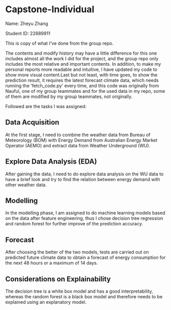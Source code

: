 # Capstone-Individual

Name: Zheyu Zhang

Student ID: 22889911

This is copy of what I've done from the group repo. 

The contents and modify history may have a little difference for this one includes almost all the work I did for the project, and the group repo
only includes the most relative and important contents. In addition, to make my personal reports more readable and intuitive, I have updated my code
to show more visual content.Last but not least, with time goes, to show the prediction result, it requires the latest forecast climate data, which needs 
running the 'fetch_code.py' every time, and this code was originally from Nauful, one of my group teammates and for the used data in my repo, some of them
are modified by my group teammates, not originally.

Followed are the tasks I was assigned:

## Data Acquisition

At the first stage, I need to combine the weather data from Bureau of Meteorology (BOM) with 
Energy Demand from Australian Energy Market Operator (AEMO) and extract data from Weather Underground (WU).

## Explore Data Analysis (EDA)

After gaining the data, I need to do explore data analysis on the WU data to have a brief look 
and try to find the relation between energy demand with other weather data.

## Modelling

In the modelling phase, I am assigned to do machine learning models based on the data after feature engineering,
thus I chose decision tree regression and random forest for further improve of the prediction accuracy.

## Forecast

After choosing the better of the two models, tests are carried out on predicted future climate data to obtain a forecast 
of energy consumption for the next 48 hours or a maximum of 14 days.

## Considerations on Explainability

The decision tree is a white box model and has a good interpretability, 
whereas the random forest is a black box model and therefore needs to be explained using an explanatory model.



